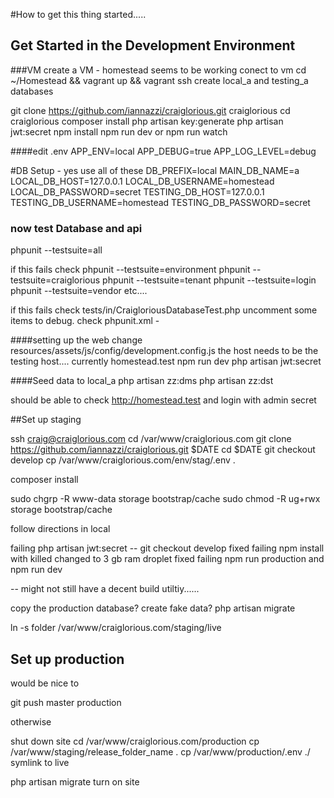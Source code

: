 #How to get this thing started.....

## Get Started in the Development Environment
###VM
create a VM - homestead seems to be working
conect to vm
cd ~/Homestead && vagrant up && vagrant ssh
create local_a and testing_a databases

git clone https://github.com/iannazzi/craiglorious.git craiglorious
cd craiglorious
composer install
php artisan key:generate
php artisan jwt:secret
npm install
npm run dev  or npm run watch

####edit .env
APP_ENV=local
APP_DEBUG=true
APP_LOG_LEVEL=debug

#DB Setup - yes use all of these
DB_PREFIX=local
MAIN_DB_NAME=a
LOCAL_DB_HOST=127.0.0.1
LOCAL_DB_USERNAME=homestead
LOCAL_DB_PASSWORD=secret
TESTING_DB_HOST=127.0.0.1
TESTING_DB_USERNAME=homestead
TESTING_DB_PASSWORD=secret


### now test Database and api

phpunit --testsuite=all

if this fails check 
phpunit --testsuite=environment
phpunit --testsuite=craiglorious
phpunit --testsuite=tenant
phpunit --testsuite=login
phpunit --testsuite=vendor
etc....

if this fails check 
tests/in/CraigloriousDatabaseTest.php
uncomment some items to debug.
check phpunit.xml  - 
<env name="APP_ENV" value="testing"/>
<env name="DB_PREFIX" value="testing"/>


####setting up the web
change resources/assets/js/config/development.config.js
the host needs to be the testing host....
currently homestead.test
npm run dev
php artisan jwt:secret


####Seed data to local_a
php artisan zz:dms
php artisan zz:dst

should be able to check
http://homestead.test
and login with admin secret





##Set up staging

ssh craig@craiglorious.com
cd /var/www/craiglorious.com
git clone https://github.com/iannazzi/craiglorious.git $DATE
cd $DATE
git checkout develop
cp /var/www/craiglorious.com/env/stag/.env .

composer install

sudo chgrp -R www-data storage bootstrap/cache
sudo chmod -R ug+rwx storage bootstrap/cache



follow directions in local


failing php artisan jwt:secret -- git checkout develop fixed
failing npm install with killed changed to 3 gb ram droplet fixed
failing npm run production and npm run dev

-- might not still have a decent build utiltiy......





copy the production database?
create fake data?
php artisan migrate


ln -s folder /var/www/craiglorious.com/staging/live


## Set up production
would be nice to 

git push master production

otherwise

shut down site
cd /var/www/craiglorious.com/production
cp /var/www/staging/release_folder_name .
cp /var/www/production/.env ./
symlink to live

php artisan migrate
turn on site

